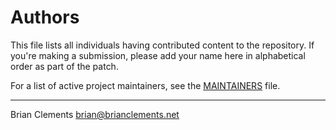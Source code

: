 # Authors
This file lists all individuals having contributed content to the repository.
If you're making a submission, please add your name here in alphabetical order
as part of the patch.

For a list of active project maintainers, see the [MAINTAINERS][1] file.

----

Brian Clements <brian@brianclements.net>

[1]: https://github.com/brianclements/hgen/blob/master/MAINTAINERS.md "MAINTAINERS.md"

